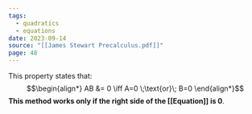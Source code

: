 ```yaml
---
tags:
  - quadratics
  - equations
date: 2023-09-14
source: "[[James Stewart Precalculus.pdf]]"
page: 48
---
```

This property states that:
$$\begin{align*}
AB &= 0 \iff A=0 \;\text{or}\; B=0
\end{align*}$$
**This method works only if the right side of the [[Equation]] is 0**.
